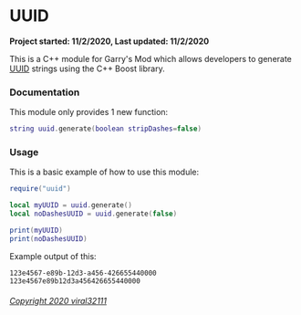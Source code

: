 # UUID

**Project started: 11/2/2020, Last updated: 11/2/2020**

This is a C++ module for Garry's Mod which allows developers to generate [UUID](https://en.wikipedia.org/wiki/Universally_unique_identifier) strings using the C++ Boost library.

### Documentation
This module only provides 1 new function:
```lua
string uuid.generate(boolean stripDashes=false)
```

### Usage
This is a basic example of how to use this module:
```lua
require("uuid")

local myUUID = uuid.generate()
local noDashesUUID = uuid.generate(false)

print(myUUID)
print(noDashesUUID)
```

Example output of this:
```
123e4567-e89b-12d3-a456-426655440000
123e4567e89b12d3a456426655440000
```

###### [Copyright 2020 viral32111](LICENSE.md)